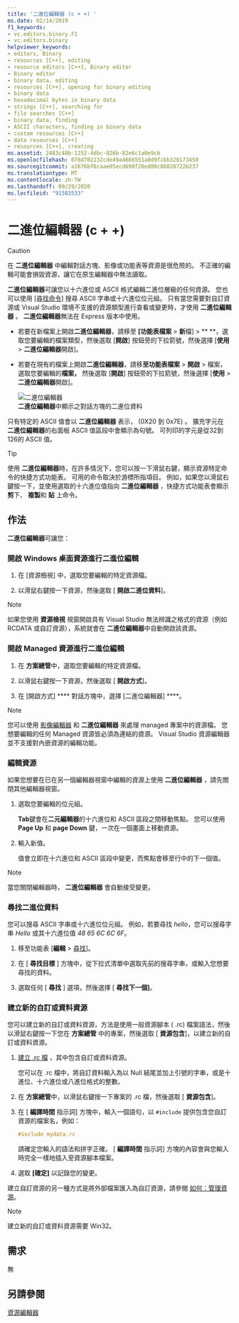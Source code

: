 ```yaml
---
title: '二進位編輯器 (c + +) '
ms.date: 02/14/2019
f1_keywords:
- vc.editors.binary.F1
- vc.editors.binary
helpviewer_keywords:
- editors, Binary
- resources [C++], editing
- resource editors [C++], Binary editor
- Binary editor
- binary data, editing
- resources [C++], opening for binary editing
- binary data
- hexadecimal bytes in binary data
- strings [C++], searching for
- file searches [C++]
- binary data, finding
- ASCII characters, finding in binary data
- custom resources [C++]
- data resources [C++]
- resources [C++], creating
ms.assetid: 2483c48b-1252-4dbc-826b-82e6c1a0e9cb
ms.openlocfilehash: 078d702232cde49a4666551a8d9fcbb320173450
ms.sourcegitcommit: a1676bf6caae05ecd698f26ed80c08828722b237
ms.translationtype: MT
ms.contentlocale: zh-TW
ms.lasthandoff: 09/29/2020
ms.locfileid: "91503533"
---
```

# <a name="binary-editor-c"></a>二進位編輯器 (c + +) 

> [!CAUTION]
> 在 **二進位編輯器** 中編輯對話方塊、影像或功能表等資源是很危險的。 不正確的編輯可能會損毀資源，讓它在原生編輯器中無法讀取。

**二進位編輯器**可讓您以十六進位或 ASCII 格式編輯二進位層級的任何資源。 您也可以使用 [[尋找命令]](/visualstudio/ide/reference/find-command) 搜尋 ASCII 字串或十六進位位元組。 只有當您需要對自訂資源或 Visual Studio 環境不支援的資源類型進行查看或變更時，才使用 **二進位編輯器** 。 **二進位編輯器**無法在 Express 版本中使用。

- 若要在新檔案上開啟**二進位編輯器**，請移至 **[功能表檔案**  >  **新**檔]  >  ** **，選取您要編輯的檔案類型，然後選取 [**開啟**] 按鈕旁的下拉箭號，然後選擇 [**使用**  >  **二進位編輯器**開啟]。

- 若要在現有的檔案上開啟**二進位編輯器**，請移**至功能表檔案**  >  **開啟**  >  檔案，選取您要編輯的**檔案，** 然後選取 [**開啟**] 按鈕旁的下拉箭號，然後選擇 [**使用**  >  **二進位編輯器**開啟]。

   ![二進位編輯器](../mfc/media/vcbinaryeditor2.gif "vcBinaryEditor2")<br/>
   **二進位編輯器**中顯示之對話方塊的二進位資料

只有特定的 ASCII 值會以 **二進位編輯器** 表示， (0X20 到 0x7E) 。 擴充字元在 **二進位編輯器**的右面板 ASCII 值區段中會顯示為句號。 可列印的字元是從32到126的 ASCII 值。

> [!TIP]
> 使用 **二進位編輯器**時，在許多情況下，您可以按一下滑鼠右鍵，顯示資源特定命令的快捷方式功能表。 可用的命令取決於游標所指項目。 例如，如果您以滑鼠右鍵按一下，並使用選取的十六進位值指向 **二進位編輯器** ，快捷方式功能表會顯示 **剪**下、 **複製**和 **貼** 上命令。

## <a name="how-to"></a>作法

**二進位編輯器**可讓您：

### <a name="to-open-a-windows-desktop-resource-for-binary-editing"></a>開啟 Windows 桌面資源進行二進位編輯

1. 在 [資源檢視] [](how-to-create-a-resource-script-file.md#create-resources)中，選取您要編輯的特定資源檔。

1. 以滑鼠右鍵按一下資源，然後選取 [ **開啟二進位資料**]。

> [!NOTE]
> 如果您使用 **資源檢視** 視窗開啟具有 Visual Studio 無法辨識之格式的資源（例如 RCDATA 或自訂資源），系統就會在 **二進位編輯器**中自動開啟該資源。

### <a name="to-open-a-managed-resource-for-binary-editing"></a>開啟 Managed 資源進行二進位編輯

1. 在 **方案總管**中，選取您要編輯的特定資源檔。

1. 以滑鼠右鍵按一下資源，然後選取 [ **開啟方式**]。

1. 在 [開啟方式] **** 對話方塊中，選擇 [二進位編輯器] ****。

> [!NOTE]
> 您可以使用 [影像編輯器](image-editor-for-icons.md) 和 **二進位編輯器** 來處理 managed 專案中的資源檔。 您想要編輯的任何 Managed 資源皆必須為連結的資源。 Visual Studio 資源編輯器並不支援對內嵌資源的編輯功能。

### <a name="to-edit-a-resource"></a>編輯資源

如果您想要在已在另一個編輯器視窗中編輯的資源上使用 **二進位編輯器** ，請先關閉其他編輯器視窗。

1. 選取您要編輯的位元組。

   **Tab**鍵會在**二元編輯器**的十六進位和 ASCII 區段之間移動焦點。 您可以使用 **Page Up** 和 **page Down** 鍵，一次在一個畫面上移動資源。

1. 輸入新值。

   值會立即在十六進位和 ASCII 區段中變更，而焦點會移至行中的下一個值。

> [!NOTE]
> 當您關閉編輯器時， **二進位編輯器** 會自動接受變更。

### <a name="to-find-binary-data"></a>尋找二進位資料

您可以搜尋 ASCII 字串或十六進位位元組。 例如，若要尋找 *hello*，您可以搜尋字串 *Hello* 或其十六進位值 *48 65 6C 6C 6F*。

1. 移至功能表 [**編輯**  >  [尋找](/visualstudio/ide/reference/find-command)]。

1. 在 [ **尋找目標** ] 方塊中，從下拉式清單中選取先前的搜尋字串，或輸入您想要尋找的資料。

1. 選取任何 [ **尋找** ] 選項，然後選擇 [ **尋找下一個]**。

### <a name="to-create-a-new-custom-or-data-resource"></a>建立新的自訂或資料資源

您可以建立新的自訂或資料資源，方法是使用一般資源腳本 ( .rc) 檔案語法，然後以滑鼠右鍵按一下您在 **方案總管** 中的專案，然後選取 [ **資源包含**]，以建立新的自訂或資料資源。

1. [建立 .rc 檔](how-to-create-a-resource-script-file.md) ，其中包含自訂或資料資源。

   您可以在 .rc 檔中，將自訂資料輸入為以 Null 結尾並加上引號的字串，或是十進位、十六進位或八進位格式的整數。

1. 在 **方案總管**中，以滑鼠右鍵按一下專案的 .rc 檔，然後選取 [ **資源包含**]。

1. 在 [ **編譯時間** 指示詞] 方塊中，輸入一個語句，以 `#include` 提供包含您自訂資源的檔案名，例如：

    ```cpp
    #include mydata.rc
    ```

   請確定您輸入的語法和拼字正確。 [ **編譯時間** 指示詞] 方塊的內容會與您輸入時完全一樣地插入至資源腳本檔案。

1. 選取 **[確定]** 以記錄您的變更。

建立自訂資源的另一種方式是將外部檔案匯入為自訂資源，請參閱 [如何：管理資源](./how-to-copy-resources.md)。

> [!NOTE]
> 建立新的自訂或資料資源需要 Win32。

## <a name="requirements"></a>需求

無

## <a name="see-also"></a>另請參閱

[資源編輯器](resource-editors.md)
